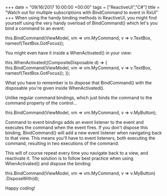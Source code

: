 +++
date = "09/16/2017 10:00:00 +00:00"
tags = ["ReactiveUI","C#"]
title = "Watch out for multiple subscriptions with BindCommand to event in RxUI"
+++
When using the handy binding methods in ReactiveUI, you might find yourself
using the very handy overload of BindCommand()  which let's you bind a command
to an event:

this.BindCommand(ViewModel, vm => vm.MyCommand, v => v.TextBox, nameof(TextBox.GotFocus));


You might even have it inside a WhenActivated()  in your view:

this.WhenActivated((CompositeDisposable d) =>
{
    this.BindCommand(ViewModel, vm => vm.MyCommand, v => v.TextBox, nameof(TextBox.GotFocus));
});


What you have  to remember is to dispose that BindCommand()  with the disposable
you're given inside WhenActivated().

Unlike regular command bindings, which just binds the command to the command
property of the control...

this.BindCommand(ViewModel, vm => vm.MyCommand, v => v.MyButton);


Command to event bindings adds an event listener to the event and executes the
command when the event fires. If you don't dispose this binding, BindCommand() 
will add a new event listener when navigating back to that view. This means
you'll have to event listeners, both executing the command, resulting in two
executions of the command.

This will of course repeat every time you navigate back to a view, and
reactivate it. The solution is to follow best practice when using 
WhenActivated()  and dispose the binding:

this.BindCommand(ViewModel, vm => vm.MyCommand, v => v.MyButton)
    .DisposeWith(d);


Happy coding!
